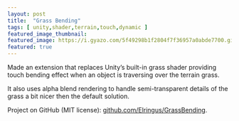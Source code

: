 ```yaml
---
layout: post
title:  "Grass Bending"
tags: [ unity,shader,terrain,touch,dynamic ]
featured_image_thumbnail: 
featured_image: https://i.gyazo.com/5f49298b1f2804f7f36957a0abde7700.gif
featured: true
---
```


Made an extension that replaces Unity’s built-in grass shader providing touch bending effect when an object is traversing over the terrain grass.

It also uses alpha blend rendering to handle semi-transparent details of the grass a bit nicer then the default solution.

Project on GitHub (MIT license): [github.com/Elringus/GrassBending](https://github.com/Elringus/GrassBending).
